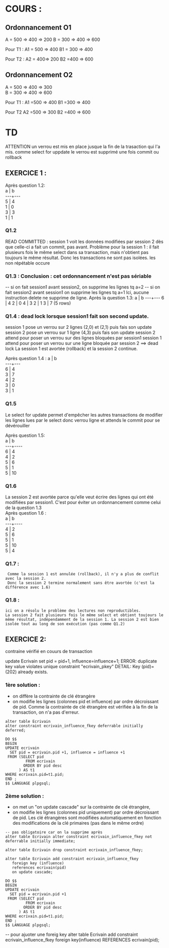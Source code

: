 # COURS :
## Ordonnancement O1
A = 500 => 400 => 200
B = 300 => 400 => 600

Pour T1 :
    A1 = 500 => 400
    B1 = 300 => 400

Pour T2 :
    A2 = 400=> 200
    B2 =400 => 600  
    
## Ordonnancement O2
A = 500 => 400 => 300  
B = 300 => 400 => 600

Pour T1 :
    A1 =500 => 400
    B1 =300 => 400
    
Pour T2
  A2 =500 => 300
  B2 =400 => 600

# TD

ATTENTION un verrou est mis en place jusque la fin de la trasaction qui l'a mis.
comme select for uppdate le verrou est supprimé une fois commit ou rollback
## EXERCICE 1 :
Après question 1.2:  
     a | b  
---+---  
 5 | 4  
 1 | 0  
 3 | 3  
 1 | 1  

### Q1.2
READ COMMITTED : session 1 voit les données modifiées par session 2 dès que celle-ci a fait un commit, pas avant.
Problème pour la session 1 : il fait plusieurs fois le même select dans sa transaction, mais n'obtient pas toujours le même résultat. Donc les transactions ne sont pas isolées.
les non répétable occure

### Q1.3 : Conclusion : cet ordonnancement n'est pas sériable
-- si on fait session1 avant session2, on supprime les lignes tq a=2
-- si on fait session2 avant session1 on supprime les lignes tq a=1
Ici, aucune instruction delete ne supprime de ligne.
Après la question 1.3: 
    a | b
---+---
 6 | 4
 2 | 0
 4 | 3
 2 | 1
 3 | 7
(5 rows)

### Q1.4 : dead lock lorsque session1 fait son second update.
session 1 pose un verrou sur 2 lignes (2,0) et (2,1) puis fais son update
session 2 pose un verrou sur 1 ligne (4,3) puis fais son update
session 2 attend pour poser un verrou sur des lignes bloquées par session1
session 1 attend pour poser un verrou sur une ligne bloquée par session 2 ==> dead lock
La session 1 est avortée (rollback) et la session 2 continue.

Après question 1.4 :
 a | b  
---+---  
 6 | 4  
 3 | 7  
 4 | 2  
 3 | 0  
 3 | 1  
 
 ### Q1.5
 Le select for update permet d'empêcher les autres transactions de modifier les lignes lues par le select donc verrou ligne et attends le commit pour se dévérouiller
 
 Après question 1.5:   
      a | b  
---+----  
 6 |  4    
 4 |  2  
 5 |  6  
 5 |  1  
 5 | 10  
 
 ### Q1.6
 La session 2 est avortée parce qu'elle veut écrire des lignes qui ont été modifiées par session1.
 C'est pour éviter un ordonnancement comme celui de la question 1.3  
 Après question 1.6 :  
  a | b  
---+----  
 4 |  2  
 5 |  6  
 5 |  1  
 5 | 10  
 5 |  4  
 
### Q1.7 :
     Comme la session 1 est annulée (rollback), il n'y a plus de conflit avec la session 2.
     Donc la session 2 termine normalement sans être avortée (c'est la différence avec 1.6)
     
### Q1.8 :
    ici on a résolu le problème des lectures non reproductibles.
    La session 2 fait plusieurs fois le même select et obtient toujours le même résultat, indépendamment de la session 1. La session 2 est bien isolée tout au long de son exécution (pas comme Q1.2)
    
## EXERCICE 2: 

contraine vérifié en couurs de transaction

update Ecrivain set pid = pid+1, influence=influence+1;
ERROR:  duplicate key value violates unique constraint "ecrivain_pkey"
DETAIL:  Key (pid)=(202) already exists.

### 1ère solution : 
- on diffère la contrainte de clé étrangère
- on modifie les lignes (colonnes pid et influence) par ordre décroissant de pid. Comme la contrainte de clé étrangère est vérifiée à la fin de la transaction, on n'a pas d'erreur.

```
alter table Ecrivain
alter constraint ecrivain_influence_fkey deferrable initially deferred;

DO $$
BEGIN
UPDATE ecrivain 
  SET pid = ecrivain.pid +1, influence = influence +1
 FROM (SELECT pid 
         FROM ecrivain 
        ORDER BY pid desc
      ) AS t1 
WHERE ecrivain.pid=t1.pid;
END ;
$$ LANGUAGE plpgsql;
```
### 2ème solution :
- on met un "on update cascade" sur la contrainte de clé étrangère,
- on modifie les lignes (colonnes pid uniquement) par ordre décroissant de pid. Les clé étrangères sont modifiées automatiquement en fonction des modifications de la clé primaires (pas dans le même ordre)

```
-- pas obligatoire car on la supprime après
alter table Ecrivain alter constraint ecrivain_influence_fkey not deferrable initially immediate;

alter table Ecrivain drop constraint ecrivain_influence_fkey;

alter table Ecrivain add constraint ecrivain_influence_fkey
   foreign key (influence)
   references ecrivain(pid)
   on update cascade;

DO $$
BEGIN
UPDATE ecrivain 
  SET pid = ecrivain.pid +1
 FROM (SELECT pid 
         FROM ecrivain 
        ORDER BY pid desc
      ) AS t1 
WHERE ecrivain.pid=t1.pid;
END ;
$$ LANGUAGE plpgsql;
```

-- pour ajuoter une foreig key
alter table Ecrivain
add constraint ecrivain_influence_fkey foreign key(influence) REFERENCES ecrivain(pid);
